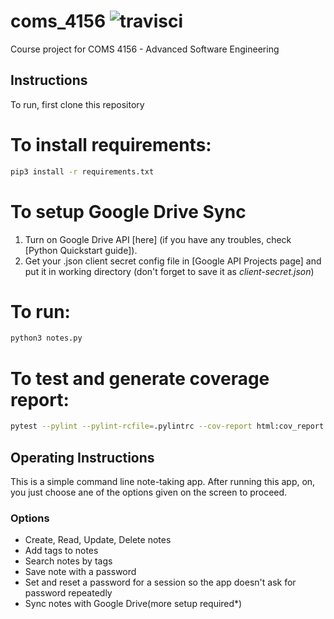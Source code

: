 # coms_4156 ![travisci](https://travis-ci.com/s4chin/coms_4156.svg?token=3tkeMeV6pyEjAXfzc7xZ&branch=master)

Course project for COMS 4156 - Advanced Software Engineering

## Instructions
To run, first clone this repository

# To install requirements:
```sh
pip3 install -r requirements.txt
```
# To setup Google Drive Sync 
1) Turn on Google Drive API [here] (if you have any troubles, check [Python Quickstart guide]).
2) Get your .json client secret config file in [Google API Projects page] and put it in working directory (don't forget to save it as *client-secret.json*)

# To run:
```sh
python3 notes.py
```
# To test and generate coverage report:
```sh
pytest --pylint --pylint-rcfile=.pylintrc --cov-report html:cov_report --cov=. test_notes.py test_crypto.py
```

## Operating Instructions
This is a simple command line note-taking app. After running this app, on, you just choose ane of the options given on the screen to proceed.

### Options
- Create, Read, Update, Delete notes
- Add tags to notes
- Search notes by tags
- Save note with a password
- Set and reset a password for a session so the app doesn't ask for password repeatedly
- Sync notes with Google Drive(more setup required*)
